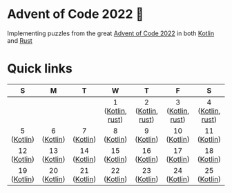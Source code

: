 # Advent of Code 2022 🎅

Implementing puzzles from the great [Advent of Code 2022](https://adventofcode.com/) in both [Kotlin](https://kotlinlang.org/) and [Rust](https://www.rust-lang.org/)

# Quick links

| S | M | T | W | T | F | S |
|:-:|:-:|:-:|:-:|:-:|:-:|:-:|
| | | | 1 ([Kotlin](kotlin/src/main/kotlin/com/github/jntakpe/aoc2022/days/Day1.kt), [rust](rust/src/bin/day1.rs)) | 2 ([Kotlin](kotlin/src/main/kotlin/com/github/jntakpe/aoc2022/days/Day2.kt), [rust](rust/src/bin/day2.rs))| 3 ([Kotlin](kotlin/src/main/kotlin/com/github/jntakpe/aoc2022/days/Day3.kt), [rust](rust/src/bin/day3.rs))| 4 ([Kotlin](kotlin/src/main/kotlin/com/github/jntakpe/aoc2022/days/Day4.kt), [rust](rust/src/bin/day4.rs))|
| 5 ([Kotlin](kotlin/src/main/kotlin/com/github/jntakpe/aoc2022/days/Day5.kt))| 6 ([Kotlin](kotlin/src/main/kotlin/com/github/jntakpe/aoc2022/days/Day6.kt))| 7 ([Kotlin](kotlin/src/main/kotlin/com/github/jntakpe/aoc2022/days/Day7.kt))| 8 ([Kotlin](kotlin/src/main/kotlin/com/github/jntakpe/aoc2022/days/Day8.kt)) | 9 ([Kotlin](kotlin/src/main/kotlin/com/github/jntakpe/aoc2022/days/Day9.kt))| 10 ([Kotlin](kotlin/src/main/kotlin/com/github/jntakpe/aoc2022/days/Day10.kt))| 11 ([Kotlin](kotlin/src/main/kotlin/com/github/jntakpe/aoc2022/days/Day11.kt))|
| 12 ([Kotlin](kotlin/src/main/kotlin/com/github/jntakpe/aoc2022/days/Day12.kt))| 13 ([Kotlin](kotlin/src/main/kotlin/com/github/jntakpe/aoc2022/days/Day13.kt))| 14 ([Kotlin](kotlin/src/main/kotlin/com/github/jntakpe/aoc2022/days/Day14.kt))| 15 ([Kotlin](kotlin/src/main/kotlin/com/github/jntakpe/aoc2022/days/Day15.kt))| 16 ([Kotlin](kotlin/src/main/kotlin/com/github/jntakpe/aoc2022/days/Day16.kt))| 17 ([Kotlin](kotlin/src/main/kotlin/com/github/jntakpe/aoc2022/days/Day17.kt))| 18 ([Kotlin](kotlin/src/main/kotlin/com/github/jntakpe/aoc2022/days/Day18.kt))|
| 19 ([Kotlin](kotlin/src/main/kotlin/com/github/jntakpe/aoc2022/days/Day19.kt))| 20 ([Kotlin](kotlin/src/main/kotlin/com/github/jntakpe/aoc2022/days/Day20.kt))| 21 ([Kotlin](kotlin/src/main/kotlin/com/github/jntakpe/aoc2022/days/Day21.kt))| 22 ([Kotlin](kotlin/src/main/kotlin/com/github/jntakpe/aoc2022/days/Day22.kt))| 23 ([Kotlin](kotlin/src/main/kotlin/com/github/jntakpe/aoc2022/days/Day23.kt))| 24 ([Kotlin](kotlin/src/main/kotlin/com/github/jntakpe/aoc2022/days/Day24.kt))| 25 ([Kotlin](kotlin/src/main/kotlin/com/github/jntakpe/aoc2022/days/Day25.kt))|
